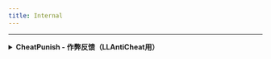 ```yaml
---
title: Internal
---
```



---
 <details>
 <summary><b>CheatPunish  - 作弊反馈（LLAntiCheat用）</b></summary>

## Internal::CheatPunish
### 作弊反馈（LLAntiCheat用）
|  形参   | 类型  |
|  ----  | ----  |
| PunishLevel | int |
| PunishReason | int |
| playerXuid | Player |
| CheatCount | int |
返回值类型：bool;
 - JavaScript
```js
/** 作弊反馈（LLAntiCheat用） 返回值类型：bool */
const Internal_CheatPunish = ll.import("PFLP", "Internal::CheatPunish");
let result = Internal_CheatPunish(PunishLevel,PunishReason,playerXuid,CheatCount);
```
 - C++
```cpp
// 作弊反馈（LLAntiCheat用） 返回值类型：bool
auto Internal_CheatPunish = RemoteCall::importAs<bool(int const& PunishLevel,int const& PunishReason,Player& const& playerXuid,int const& CheatCount)>("PFLP", "Internal::CheatPunish");
auto result = Internal_CheatPunish(PunishLevel,PunishReason,playerXuid,CheatCount);
```
 - C#
```csharp
// 作弊反馈（LLAntiCheat用） 返回值类型：bool
var Internal_CheatPunish = RemoteCallAPI.ImportAs<bool,int,int,Player,int>("PFLP", "Internal::CheatPunish");
var result = Internal_CheatPunish(PunishLevel,PunishReason,playerXuid,CheatCount);
```
 - Visual Basic .NET
```vb
' 作弊反馈（LLAntiCheat用） 返回值类型：bool
Dim Internal_CheatPunish = RemoteCallAPI.ImportAs(Of Boolean,Integer,Integer,IntPtr,Integer)("PFLP", "Internal::CheatPunish")
Dim result = Internal_CheatPunish(PunishLevel,PunishReason,playerXuid,CheatCount)
```
 - F#
```fsharp
// 作弊反馈（LLAntiCheat用） 返回值类型：bool
let Internal_CheatPunish = RemoteCallAPI.ImportAs<bool,int,int,nativeint,int>("PFLP", "Internal::CheatPunish")
(PunishLevel,PunishReason,playerXuid,CheatCount)
	|>Internal_CheatPunish.Invoke
	|>ignore
```

 </details>

